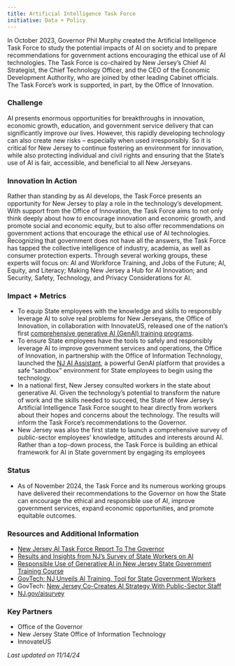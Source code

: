 ```yaml
---
title: Artificial Intelligence Task Force
initiative: Data + Policy
---
```


In October 2023, Governor Phil Murphy created the Artificial Intelligence Task Force to study the potential impacts of AI on society and to prepare recommendations for government actions encouraging the ethical use of AI technologies. The Task Force is co-chaired by New Jersey’s Chief AI Strategist, the Chief Technology Officer, and the CEO of the Economic Development Authority, who are joined by other leading Cabinet officials. The Task Force’s work is supported, in part, by the Office of Innovation.  

### Challenge  

AI presents enormous opportunities for breakthroughs in innovation, economic growth, education, and government service delivery that can significantly improve our lives. However, this rapidly developing technology can also create new risks – especially when used irresponsibly. So it is critical for New Jersey to continue fostering an environment for innovation, while also protecting individual and civil rights and ensuring that the State’s use of AI is fair, accessible, and beneficial to all New Jerseyans. 

### Innovation In Action

Rather than standing by as AI develops, the Task Force presents an opportunity for New Jersey to play a role in the technology’s development. With support from the Office of Innovation, the Task Force aims to not only think deeply about how to encourage innovation and economic growth, and promote social and economic equity, but to also offer recommendations on government actions that encourage the ethical use of AI technologies. Recognizing that government does not have all the answers, the Task Force has tapped the collective intelligence of industry, academia, as well as consumer protection experts. Through several working groups, these experts will focus on: AI and Workforce Training, and Jobs of the Future; AI, Equity, and Literacy; Making New Jersey a Hub for AI Innovation; and Security, Safety, Technology, and Privacy Considerations for AI.

### Impact \+ Metrics

* To equip State employees with the knowledge and skills to responsibly leverage AI to solve real problems for New Jerseyans, the Office of Innovation, in collaboration with InnovateUS, released one of the nation’s first [comprehensive generative AI (GenAI) training programs](/skills/ai/).  
* To ensure State employees have the tools to safely and responsibly leverage AI to  improve government services and operations, the Office of Innovation, in partnership with the Office of Information Technology, launched the [NJ AI Assistant](/projects/ai-assistant/), a powerful GenAI platform that provides a safe “sandbox” environment for State employees to begin using the technology.  
* In a national first, New Jersey consulted workers in the state about generative AI. Given the technology’s potential to transform the nature of work and the skills needed to succeed, the State of New Jersey’s Artificial Intelligence Task Force sought to hear directly from workers about their hopes and concerns about the technology. The results will inform the Task Force’s recommendations to the Governor.  
* New Jersey was also the first state to launch a comprehensive survey of public-sector employees’ knowledge, attitudes and interests around AI. Rather than a top-down process, the Task Force is building an ethical framework for AI in State government by engaging its employees

### Status

* As of November 2024, the Task Force and its numerous working groups have delivered their recommendations to the Governor on how the State can encourage the ethical and responsible use of AI, improve government services, expand economic opportunities, and promote equitable outcomes.

### Resources and Additional Information

* [New Jersey AI Task Force Report To The Governor](/news/NJ-AI-Task-Force-Report.pdf)
* [Results and Insights from NJ’s Survey of State Workers on AI](/news/NJ-State-Worker-Survey.pdf)
* [Responsible Use of Generative AI in New Jersey State Government Training Course](/skills/ai/)  
* [GovTech: NJ Unveils AI Training, Tool for State Government Workers](https://www.govtech.com/artificial-intelligence/n-j-unveils-ai-training-tool-for-state-government-workers)  
* GovTech: [New Jersey Co-Creates AI Strategy With Public-Sector Staff](https://www.govtech.com/artificial-intelligence/new-jersey-co-creates-ai-strategy-with-public-sector-staff)  
* [NJ.gov/aisurvey](/ai-and-you/)

### Key Partners

* Office of the Governor  
* New Jersey State Office of Information Technology  
* InnovateUS

*Last updated on 11/14/24*

